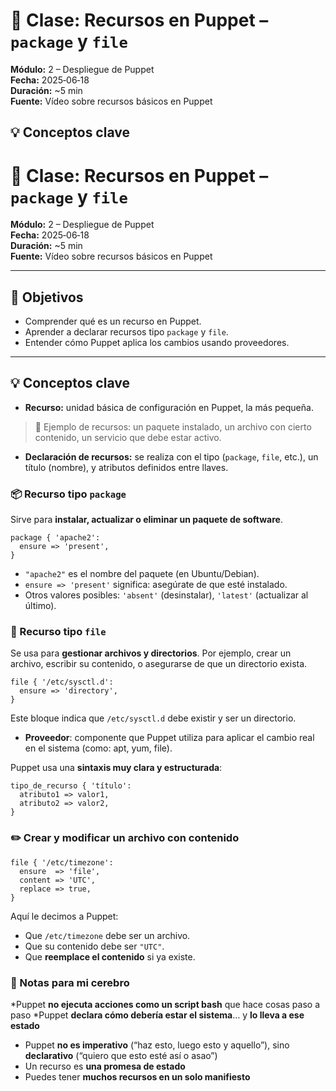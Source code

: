 # 📝 Clase: Recursos en Puppet – `package` y `file`

**Módulo:** 2 – Despliegue de Puppet  
**Fecha:** 2025‑06‑18  
**Duración:** ~5 min  
**Fuente:** Vídeo sobre recursos básicos en Puppet

## 💡 Conceptos clave

# 📝 Clase: Recursos en Puppet – `package` y `file`

**Módulo:** 2 – Despliegue de Puppet  
**Fecha:** 2025‑06‑18  
**Duración:** ~5 min  
**Fuente:** Vídeo sobre recursos básicos en Puppet

---

## 🎯 Objetivos

- Comprender qué es un recurso en Puppet.
- Aprender a declarar recursos tipo `package` y `file`.
- Entender cómo Puppet aplica los cambios usando proveedores.

---

## 💡 Conceptos clave

- **Recurso:** unidad básica de configuración en Puppet, la más pequeña. 

> 🔧 Ejemplo de recursos: un paquete instalado, un archivo con cierto contenido, un servicio que debe estar activo.

- **Declaración de recursos:** se realiza con el tipo (`package`, `file`, etc.), un título (nombre), y atributos definidos entre llaves.

### 📦 Recurso tipo `package`

Sirve para **instalar, actualizar o eliminar un paquete de software**.

```puppet
package { 'apache2':
  ensure => 'present',
}
```

* `"apache2"` es el nombre del paquete (en Ubuntu/Debian).
* `ensure => 'present'` significa: asegúrate de que esté instalado.
* Otros valores posibles: `'absent'` (desinstalar), `'latest'` (actualizar al último).


### 📁 Recurso tipo `file`

Se usa para **gestionar archivos y directorios**. Por ejemplo, crear un archivo, escribir su contenido, o asegurarse de que un directorio exista.

```puppet
file { '/etc/sysctl.d':
  ensure => 'directory',
}
```

Este bloque indica que `/etc/sysctl.d` debe existir y ser un directorio.

- **Proveedor**: componente que Puppet utiliza para aplicar el cambio real en el sistema (como: apt, yum, file).

Puppet usa una **sintaxis muy clara y estructurada**:

```puppet
tipo_de_recurso { 'título':
  atributo1 => valor1,
  atributo2 => valor2,
}
```

### ✏️ Crear y modificar un archivo con contenido

```puppet
file { '/etc/timezone':
  ensure  => 'file',
  content => 'UTC',
  replace => true,
}
```

Aquí le decimos a Puppet:

* Que `/etc/timezone` debe ser un archivo.
* Que su contenido debe ser `"UTC"`.
* Que **reemplace el contenido** si ya existe.


### 🧠 Notas para mi cerebro

*Puppet **no ejecuta acciones como un script bash** que hace cosas paso a paso
*Puppet **declara cómo debería estar el sistema**… y **lo lleva a ese estado**
* Puppet **no es imperativo** (“haz esto, luego esto y aquello”), sino **declarativo** (“quiero que esto esté así o asao”)
* Un recurso es **una promesa de estado**
* Puedes tener **muchos recursos en un solo manifiesto**
